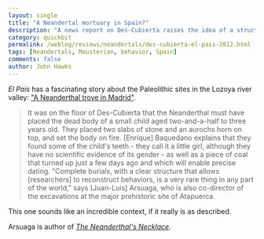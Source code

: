 ```yaml
---
layout: single
title: "A Neandertal mortuary in Spain?"
description: "A news report on Des-Cubierta raises the idea of a structured burial of a child."
category: quickbit
permalink: /weblog/reviews/neandertals/des-cubierta-el-pais-2012.html
tags: [Neandertals, Mousterian, behavior, Spain]
comments: false
author: John Hawks
---
```


<em>El Pais</em> has a fascinating story about the Paleolithic sites in the Lozoya river valley: <a href="http://elpais.com/elpais/2012/09/23/inenglish/1348403145_969956.html">"A Neanderthal trove in Madrid"</a>.

<blockquote>It was on the floor of Des-Cubierta that the Neanderthal must have placed the dead body of a small child aged two-and-a-half to three years old. They placed two slabs of stone and an aurochs horn on top, and set the body on fire. [Enrique] Baquedano explains that they found some of the child's teeth - they call it a little girl, although they have no scientific evidence of its gender - as well as a piece of coal that turned up just a few days ago and which will enable precise dating. "Complete burials, with a clear structure that allows [researchers] to reconstruct behaviors, is a very rare thing in any part of the world," says [Juan-Luis] Arsuaga, who is also co-director of the excavations at the major prehistoric site of Atapuerca.</blockquote>

This one sounds like an incredible context, if it really is as described.

Arsuaga is author of <a href="http://www.amazon.com/gp/product/0470851570/ref=as_li_ss_tl?ie=UTF8&camp=1789&creative=390957&creativeASIN=0470851570&linkCode=as2&tag=johnhawksanth-20"><em>The Neanderthal's Necklace</em></a>.


